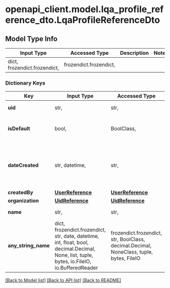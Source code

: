 # openapi_client.model.lqa_profile_reference_dto.LqaProfileReferenceDto

## Model Type Info
Input Type | Accessed Type | Description | Notes
------------ | ------------- | ------------- | -------------
dict, frozendict.frozendict,  | frozendict.frozendict,  |  | 

### Dictionary Keys
Key | Input Type | Accessed Type | Description | Notes
------------ | ------------- | ------------- | ------------- | -------------
**uid** | str,  | str,  | UID of the profile | 
**isDefault** | bool,  | BoolClass,  | If profile is set as default for organization | 
**dateCreated** | str, datetime,  | str,  | When profile was created | value must conform to RFC-3339 date-time
**createdBy** | [**UserReference**](UserReference.md) | [**UserReference**](UserReference.md) |  | 
**organization** | [**UidReference**](UidReference.md) | [**UidReference**](UidReference.md) |  | 
**name** | str,  | str,  | Name of the profile | 
**any_string_name** | dict, frozendict.frozendict, str, date, datetime, int, float, bool, decimal.Decimal, None, list, tuple, bytes, io.FileIO, io.BufferedReader | frozendict.frozendict, str, BoolClass, decimal.Decimal, NoneClass, tuple, bytes, FileIO | any string name can be used but the value must be the correct type | [optional]

[[Back to Model list]](../../README.md#documentation-for-models) [[Back to API list]](../../README.md#documentation-for-api-endpoints) [[Back to README]](../../README.md)

